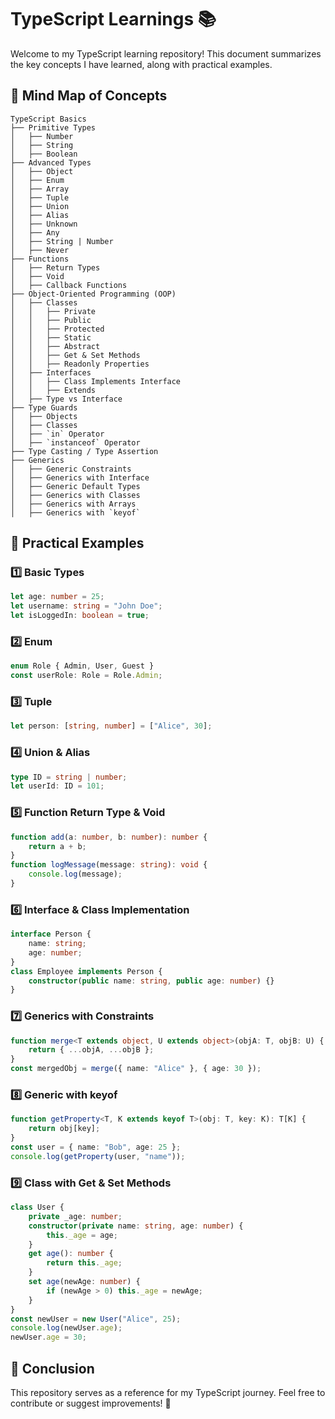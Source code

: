 # TypeScript Learnings 📚

Welcome to my TypeScript learning repository! This document summarizes the key concepts I have learned, along with practical examples.

## 🧠 Mind Map of Concepts

```
TypeScript Basics
├── Primitive Types
│   ├── Number
│   ├── String
│   ├── Boolean
├── Advanced Types
│   ├── Object
│   ├── Enum
│   ├── Array
│   ├── Tuple
│   ├── Union
│   ├── Alias
│   ├── Unknown
│   ├── Any
│   ├── String | Number
│   ├── Never
├── Functions
│   ├── Return Types
│   ├── Void
│   ├── Callback Functions
├── Object-Oriented Programming (OOP)
│   ├── Classes
│   │   ├── Private
│   │   ├── Public
│   │   ├── Protected
│   │   ├── Static
│   │   ├── Abstract
│   │   ├── Get & Set Methods
│   │   ├── Readonly Properties
│   ├── Interfaces
│   │   ├── Class Implements Interface
│   │   ├── Extends
│   ├── Type vs Interface
├── Type Guards
│   ├── Objects
│   ├── Classes
│   ├── `in` Operator
│   ├── `instanceof` Operator
├── Type Casting / Type Assertion
├── Generics
│   ├── Generic Constraints
│   ├── Generics with Interface
│   ├── Generic Default Types
│   ├── Generics with Classes
│   ├── Generics with Arrays
│   ├── Generics with `keyof`
```

## 📌 Practical Examples

### 1️⃣ Basic Types
```ts
let age: number = 25;
let username: string = "John Doe";
let isLoggedIn: boolean = true;
```

### 2️⃣ Enum
```ts
enum Role { Admin, User, Guest }
const userRole: Role = Role.Admin;
```

### 3️⃣ Tuple
```ts
let person: [string, number] = ["Alice", 30];
```

### 4️⃣ Union & Alias
```ts
type ID = string | number;
let userId: ID = 101;
```

### 5️⃣ Function Return Type & Void
```ts
function add(a: number, b: number): number {
    return a + b;
}
function logMessage(message: string): void {
    console.log(message);
}
```

### 6️⃣ Interface & Class Implementation
```ts
interface Person {
    name: string;
    age: number;
}
class Employee implements Person {
    constructor(public name: string, public age: number) {}
}
```

### 7️⃣ Generics with Constraints
```ts
function merge<T extends object, U extends object>(objA: T, objB: U) {
    return { ...objA, ...objB };
}
const mergedObj = merge({ name: "Alice" }, { age: 30 });
```

### 8️⃣ Generic with keyof
```ts
function getProperty<T, K extends keyof T>(obj: T, key: K): T[K] {
    return obj[key];
}
const user = { name: "Bob", age: 25 };
console.log(getProperty(user, "name"));
```

### 9️⃣ Class with Get & Set Methods
```ts
class User {
    private _age: number;
    constructor(private name: string, age: number) {
        this._age = age;
    }
    get age(): number {
        return this._age;
    }
    set age(newAge: number) {
        if (newAge > 0) this._age = newAge;
    }
}
const newUser = new User("Alice", 25);
console.log(newUser.age);
newUser.age = 30;
```

## 🚀 Conclusion
This repository serves as a reference for my TypeScript journey. Feel free to contribute or suggest improvements! 🎉

